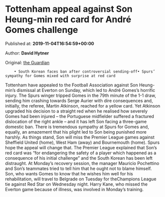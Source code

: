 
# Tottenham appeal against Son Heung-min red card for André Gomes challenge

Published at: **2019-11-04T16:54:59+00:00**

Author: **David Hytner**

Original: [the Guardian](https://www.theguardian.com/football/2019/nov/04/tottenham-appeal-son-heung-min-red-card-andre-gomes-everton)


        • South Korean faces ban after controversial sending-off• Spurs’ sympathy for Gomes mixed with surprise at red card
      
Tottenham have appealed to the Football Association against Son Heung-min’s dismissal at Everton on Sunday, which led to André Gomes’s horrific injury.
The Spurs winger tripped Gomes in the 79th minute of the 1-1 draw, sending him crashing towards Serge Aurier with dire consequences and, initially, the referee, Martin Atkinson, reached for a yellow card.
Yet Atkinson upgraded his decision to a straight red when he realised how severely Gomes had been injured – the Portuguese midfielder suffered a fractured dislocation of the right ankle – and it has left Son facing a three-game domestic ban.
There is tremendous sympathy at Spurs for Gomes and, equally, an amazement that his plight led to Son being punished more harshly. As things stand, Son will miss the Premier League games against Sheffield United (home), West Ham (away) and Bournemouth (home). Spurs hope the appeal will change that.
The Premier League explained that Son’s red card was “for endangering the safety of a player which happened as a consequence of his initial challenge” and the South Korean has been left distraught.
At Monday’s recovery session, the manager Mauricio Pochettino and Son’s teammates tried to tell him that he ought not to blame himself. Son, who wants Gomes to know that he wishes him well for his rehabilitation, will travel to Belgrade on Tuesday for theChampions League tie against Red Star on Wednesday night. Harry Kane, who missed the Everton game because of illness, was involved in Monday’s training.
